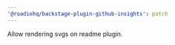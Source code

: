 ```yaml
---
'@roadiehq/backstage-plugin-github-insights': patch
---
```


Allow rendering svgs on readme plugin.
